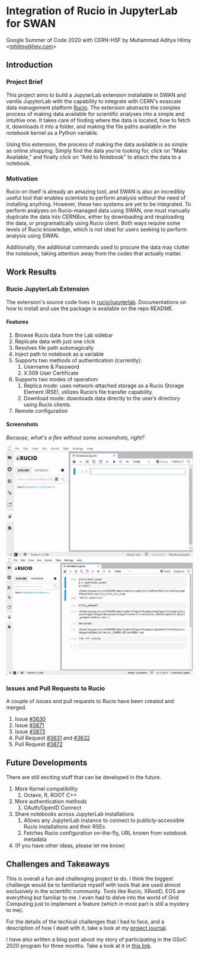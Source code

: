# Integration of Rucio in JupyterLab for SWAN
Google Summer of Code 2020 with CERN-HSF by Muhammad Aditya Hilmy <<mhilmy@hey.com>>

## Introduction
### Project Brief
This project aims to build a JupyterLab extension installable in SWAN and vanilla JupyterLab with the capability to integrate with CERN's exascale data management platform [Rucio](https://github.com/rucio/rucio). The extension abstracts the complex process of making data available for scientific analyses into a simple and intuitive one. It takes care of finding where the data is located, how to fetch it, downloads it into a folder, and making the file paths available in the notebook kernel as a Python variable.

Using this extension, the process of making the data available is as simple as online shopping. Simply find the data you're looking for, click on "Make Available," and finally click on "Add to Notebook" to attach the data to a notebook.

### Motivation
Rucio on itself is already an amazing tool, and SWAN is also an incredibly useful tool that enables scientists to perform analysis without the need of installing anything. However, these two systems are yet to be integrated. To perform analyses on Rucio-managed data using SWAN, one must manually duplicate the data into CERNBox, either by downloading and reuploading the data, or programatically using Rucio client. Both ways require some levels of Rucio knowledge, which is not ideal for users seeking to perform analysis using SWAN.

Additionally, the additional commands used to procure the data may clutter the notebook, taking attention away from the codes that actually matter.


## Work Results
### Rucio JupyterLab Extension
The extension's source code lives in [rucio/jupyterlab](https://github.com/rucio/jupyterlab). Documentations on how to install and use the package is available on the repo README.

#### Features
1. Browse Rucio data from the Lab sidebar
2. Replicate data with just one click
3. Resolves file path automagically
4. Inject path to notebook as a variable
5. Supports two methods of authentication (currently):
    1. Username & Password
    2. X.509 User Certificate
6. Supports two modes of operation:
    1. Replica mode: uses network-attached storage as a Rucio Storage Element (RSE), utilizes Rucio’s file transfer capability.
    2. Download mode: downloads data directly to the user’s directory using Rucio clients.
7. Remote configuration


#### Screenshots
*Because, what's a flex without some screenshots, right?*

![](screen2.gif)
![](screen1.gif)

### Issues and Pull Requests to Rucio
A couple of issues and pull requests to Rucio have been created and merged.
1. Issue [#3630](https://github.com/rucio/rucio/issues/3630)
2. Issue [#3871](https://github.com/rucio/rucio/issues/3871)
3. Issue [#3873](https://github.com/rucio/rucio/issues/3873)
4. Pull Request [#3631](https://github.com/rucio/rucio/pull/3631) and [#3632](https://github.com/rucio/rucio/pull/3632)
5. Pull Request [#3872](https://github.com/rucio/rucio/pull/3872)


## Future Developments
There are still exciting stuff that can be developed in the future.
1. More Kernel compatibility
   1. Octave, R, ROOT C++
2. More authentication methods
   1. OAuth/OpenID Connect
3. Share notebooks across JupyterLab installations
   1. Allows any JupyterLab instance to connect to publicly-accessible Rucio installations and their RSEs
   2. Fetches Rucio configuration on-the-fly, URL known from notebook metadata
4. (If you have other ideas, please let me know)



## Challenges and Takeaways
This is overall a fun and challenging project to do. I think the biggest challenge would be to familiarize myself with tools that are used almost exclusively in the scientific community. Tools like Rucio, XRootD, EOS are everything but familiar to me. I even had to delve into the world of Grid Computing just to implement a feature (which in most part is still a mystery to me).

For the details of the techical challenges that I had to face, and a description of how I dealt with it, take a look at my [project journal](https://github.com/didithilmy/gsoc2020/tree/master/journal).

I have also written a blog post about my story of participating in the GSoC 2020 program for three months. Take a look at it in [this link](https://www.linkedin.com/pulse/helping-high-energy-physics-one-commit-time-gsoc-2020-hilmy).